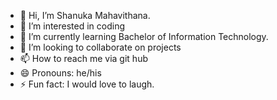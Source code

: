 - 👋 Hi, I’m Shanuka Mahavithana.
- 👀 I’m interested in coding
- 🌱 I’m currently learning Bachelor of Information Technology.
- 💞️ I’m looking to collaborate on projects
- 📫 How to reach me via git hub
- 😄 Pronouns: he/his
- ⚡ Fun fact: I would love to laugh.

<!---
Sha20000/Sha20000 is a ✨ special ✨ repository because its `README.md` (this file) appears on your GitHub profile.
You can click the Preview link to take a look at your changes.
--->
